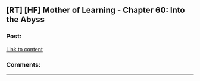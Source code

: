 ## [RT] [HF] Mother of Learning - Chapter 60: Into the Abyss

### Post:

[Link to content]()

### Comments:

---

